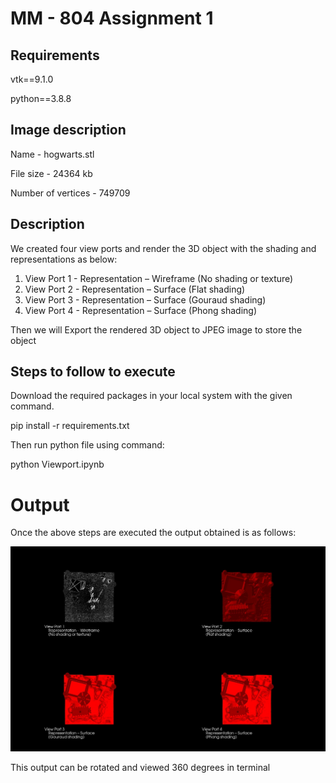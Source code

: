 # MM - 804 Assignment 1

## Requirements
vtk==9.1.0

python==3.8.8

## Image description
Name - hogwarts.stl

File size - 24364 kb

Number of vertices - 749709

## Description
We created four view ports and render the 3D object with the shading and representations as below:

1) View Port 1 - Representation – Wireframe (No shading or texture)
2) View Port 2 - Representation – Surface (Flat shading)
3) View Port 3 - Representation – Surface (Gouraud shading)
4) View Port 4 - Representation – Surface (Phong shading)

Then we will Export the rendered 3D object to JPEG image to store the object

## Steps to follow to execute
Download the required packages in your local system with the given command.

pip install -r requirements.txt

Then run python file using command:

python Viewport.ipynb

# Output
Once the above steps are executed the output obtained is as follows:

![Screenshot](output.png)

This output can be rotated and viewed 360 degrees in terminal
